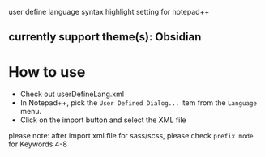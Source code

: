user define language syntax highlight setting for notepad++

currently support theme(s):
Obsidian
--------------------

# How to use

* Check out userDefineLang.xml 
* In Notepad++, pick the `User Defined Dialog...` item from the `Language` menu.
* Click on the import button and select the XML file

please note:
    after import xml file for sass/scss, please check `prefix mode` for Keywords 4-8

